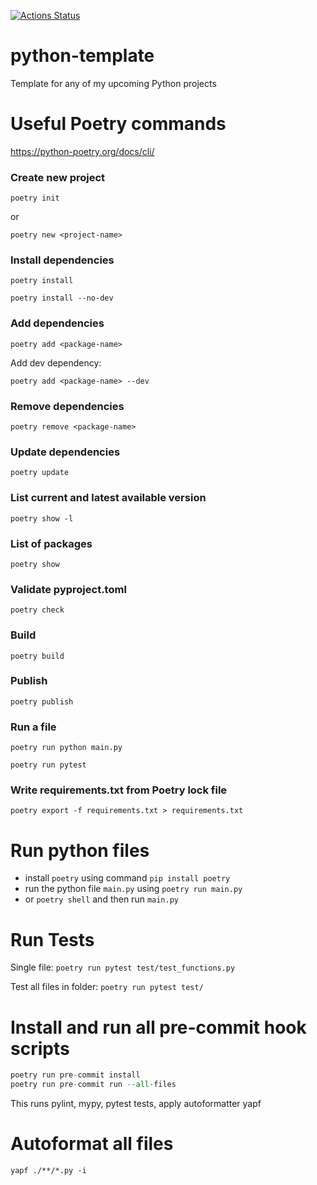 [![Actions Status](https://github.com/BurnySc2/python-template/workflows/RunTests/badge.svg)](https://github.com/BurnySc2/python-template/actions)

# python-template
Template for any of my upcoming Python projects


# Useful Poetry commands
https://python-poetry.org/docs/cli/
### Create new project
`poetry init`

or

`poetry new <project-name>`
### Install dependencies
`poetry install`

`poetry install --no-dev`
### Add dependencies
`poetry add <package-name>`

Add dev dependency:

`poetry add <package-name> --dev`
### Remove dependencies
`poetry remove <package-name>`
### Update dependencies
`poetry update`
### List current and latest available version
`poetry show -l`
### List of packages
`poetry show`
### Validate pyproject.toml
`poetry check`
### Build
`poetry build`
### Publish
`poetry publish`
### Run a file
`poetry run python main.py`

`poetry run pytest`

### Write requirements.txt from Poetry lock file
`poetry export -f requirements.txt > requirements.txt`


# Run python files
- install `poetry` using command `pip install poetry`
- run the python file `main.py` using `poetry run main.py`
- or `poetry shell` and then run `main.py`


# Run Tests
Single file:
`poetry run pytest test/test_functions.py`

Test all files in folder:
`poetry run pytest test/`

# Install and run all pre-commit hook scripts
```py
poetry run pre-commit install
poetry run pre-commit run --all-files
```

This runs pylint, mypy, pytest tests, apply autoformatter yapf

# Autoformat all files
`yapf ./**/*.py -i`
